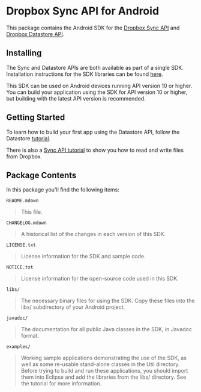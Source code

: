 Dropbox Sync API for Android
============================

This package contains the Android SDK for the
[Dropbox Sync API](https://www.dropbox.com/developers/sync) and 
[Dropbox Datastore API](https://www.dropbox.com/developers/datastore).

Installing
----------

The Sync and Datastore APIs are both available as part of a single
SDK.  Installation instructions for the SDK libraries can be found
[here](https://www.dropbox.com/developers/datastore/sdks/android).

This SDK can be used on Android devices running API version
10 or higher.  You can build your application using the SDK for API
version 10 or higher, but building with the latest API version is
recommended.

Getting Started
---------------

To learn how to build your first app using the Datastore API, follow
the Datastore
[tutorial](https://www.dropbox.com/developers/datastore/tutorial/android).

There is also a [Sync API
tutorial](https://www.dropbox.com/developers/sync/tutorial/android) to show
you how to read and write files from Dropbox.

Package Contents
----------------

In this package you'll find the following items:

`README.mdown`
>This file.

`CHANGELOG.mdown`
>A historical list of the changes in each version of this SDK.

`LICENSE.txt`
>License information for the SDK and sample code.

`NOTICE.txt`
>License information for the open-source code used in this SDK.

`libs/`
> The necessary binary files for using the SDK.  Copy these files into
> the libs/ subdirectory of your Android project.

`javadoc/`
> The documentation for all public Java classes in the SDK, in
> Javadoc format.

`examples/`
> Working sample applications demonstrating the use of the SDK, as
> well as some re-usable stand-alone classes in the Util directory.
> Before trying to build and run these applications, you should import
> them into Eclipse and add the libraries from the libs/ directory.  See
> the tutorial for more information.
